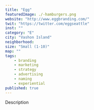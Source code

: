 ```yaml
---
title: "Egg"
featuredImage: ./-hamburgers.png
website: "http://www.eggbranding.com/"
twit: "https://twitter.com/eggseattle"
inst: ""
category: "E"
city: "Vashon Island"
neighborhood:
size: "Small (1-10)"
map: ""
tags:
    - branding
    - marketing
    - strategy
    - advertising
    - naming
    - experiential
published: true
---
```


Description
